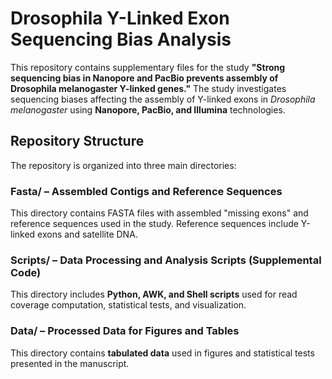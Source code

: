 # **Drosophila Y-Linked Exon Sequencing Bias Analysis**

This repository contains supplementary files for the study **"Strong sequencing bias in Nanopore and PacBio prevents assembly of Drosophila melanogaster Y-linked genes."** The study investigates sequencing biases affecting the assembly of Y-linked exons in *Drosophila melanogaster* using **Nanopore, PacBio, and Illumina** technologies.

## **Repository Structure**
The repository is organized into three main directories:

### **Fasta/** – Assembled Contigs and Reference Sequences  
This directory contains FASTA files with assembled "missing exons" and reference sequences used in the study. Reference sequences include Y-linked exons and satellite DNA.

### **Scripts/** – Data Processing and Analysis Scripts (Supplemental Code)
This directory includes **Python, AWK, and Shell scripts** used for read coverage computation, statistical tests, and visualization. 

### **Data/** – Processed Data for Figures and Tables  
This directory contains **tabulated data** used in figures and statistical tests presented in the manuscript. 


